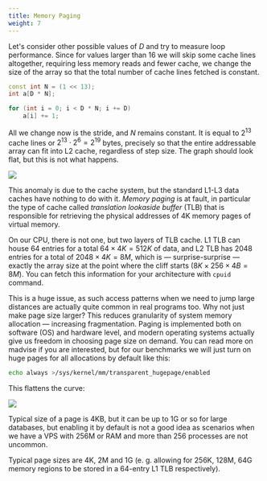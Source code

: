 ```yaml
---
title: Memory Paging
weight: 7
---
```


Let's consider other possible values of $D$ and try to measure loop performance. Since for values larger than 16 we will skip some cache lines altogether, requiring less memory reads and fewer cache, we change the size of the array so that the total number of cache lines fetched is constant.

```cpp
const int N = (1 << 13);
int a[D * N];

for (int i = 0; i < D * N; i += D)
    a[i] += 1;
```

All we change now is the stride, and $N$ remains constant. It is equal to $2^{13}$ cache lines or $2^{13} \cdot 2^6 = 2^{19}$ bytes, precisely so that the entire addressable array can fit into L2 cache, regardless of step size. The graph should look flat, but this is not what happens.

![](../img/strides.svg)

This anomaly is due to the cache system, but the standard L1-L3 data caches have nothing to do with it. *Memory paging* is at fault, in particular the type of cache called *translation lookaside buffer* (TLB) that is responsible for retrieving the physical addresses of 4K memory pages of virtual memory.

On our CPU, there is not one, but two layers of TLB cache. L1 TLB can house 64 entries for a total $64 \times 4K = 512K$ of data, and L2 TLB has 2048 entries for a total of $2048 \times 4K = 8M$, which is — surprise-surprise — exactly the array size at the point where the cliff starts ($8K \times 256 \times 4B = 8M$). You can fetch this information for your architecture with `cpuid` command.

This is a huge issue, as such access patterns when we need to jump large distances are actually quite common in real programs too. Why not just make page size larger? This reduces granularity of system memory allocation — increasing fragmentation. Paging is implemented both on software (OS) and hardware level, and modern operating systems actually give us freedom in choosing page size on demand. You can read more on madvise if you are interested, but for our benchmarks we will just turn on huge pages for all allocations by default like this:

```bash
echo always >/sys/kernel/mm/transparent_hugepage/enabled
```

This flattens the curve:

![](../img/strides-hugepages.svg)

Typical size of a page is 4KB, but it can be up to 1G or so for large databases, but enabling it by default is not a good idea as scenarios when we have a VPS with 256M or RAM and more than 256 processes are not uncommon.

Typical page sizes are 4K, 2M and 1G (e. g. allowing for 256K, 128M, 64G memory regions to be stored in a 64-entry L1 TLB respectively).
